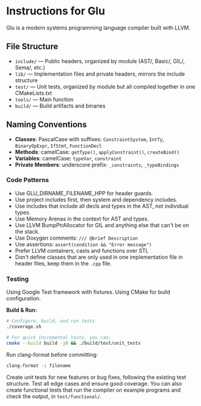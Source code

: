 # Instructions for Glu

Glu is a modern systems programming language compiler built with LLVM.

## File Structure
- `include/` — Public headers, organized by module (AST/, Basic/, GIL/, Sema/, etc.)
- `lib/` — Implementation files and private headers, mirrors the include structure
- `test/` — Unit tests, organized by module but all compiled together in one CMakeLists.txt
- `tools/` — Main function
- `build/` — Build artifacts and binaries

## Naming Conventions
- **Classes**: PascalCase with suffixes: `ConstraintSystem`, `IntTy`, `BinaryOpExpr`, `IfStmt`, `FunctionDecl`
- **Methods**: camelCase: `getType()`, `applyConstraint()`, `createBind()`
- **Variables**: camelCase: `typeVar`, `constraint`
- **Private Members**: underscore prefix: `_constraints`, `_typeBindings`

### Code Patterns

- Use GLU_DIRNAME_FILENAME_HPP for header guards.
- Use project includes first, then system and dependency includes.
- Use includes that include all decls and types in the AST, not individual types.
- Use Memory Arenas in the context for AST and types.
- Use LLVM BumpPtrAllocator for GIL and anything else that can't be on the stack.
- Use Doxygen comments: `/// @brief Description`
- Use assertions: `assert(condition && "Error message")`
- Prefer LLVM containers, casts and functions over STL
- Don't define classes that are only used in one implementation file in header files, keep them in the `.cpp` file.

### Testing

Using Google Test framework with fixtures. Using CMake for build configuration.

**Build & Run:**
```bash
# Configure, build, and run tests
./coverage.sh

# For quick incremental tests, you can:
cmake --build build -j8 && ./build/test/unit_tests
```

Run clang-format before committing:
```bash
clang-format -i filename
```

Create unit tests for new features or bug fixes, following the existing test structure.
Test all edge cases and ensure good coverage.
You can also create functional tests that run the compiler on example programs and check the output, in `test/functional/`.
